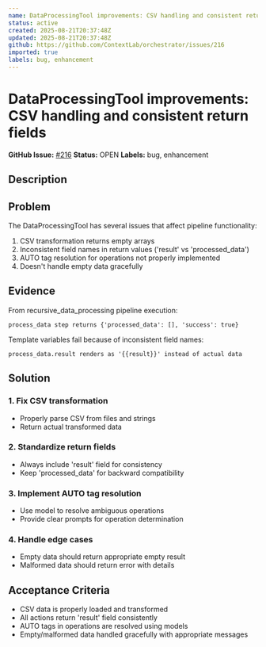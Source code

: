 ```yaml
---
name: DataProcessingTool improvements: CSV handling and consistent return fields
status: active
created: 2025-08-21T20:37:48Z
updated: 2025-08-21T20:37:48Z
github: https://github.com/ContextLab/orchestrator/issues/216
imported: true
labels: bug, enhancement
---
```


# DataProcessingTool improvements: CSV handling and consistent return fields

**GitHub Issue:** [#216](https://github.com/ContextLab/orchestrator/issues/216)
**Status:** OPEN
**Labels:** bug, enhancement

## Description

## Problem
The DataProcessingTool has several issues that affect pipeline functionality:

1. CSV transformation returns empty arrays
2. Inconsistent field names in return values ('result' vs 'processed_data')
3. AUTO tag resolution for operations not properly implemented
4. Doesn't handle empty data gracefully

## Evidence
From recursive_data_processing pipeline execution:
```
process_data step returns {'processed_data': [], 'success': true}
```

Template variables fail because of inconsistent field names:
```
process_data.result renders as '{{result}}' instead of actual data
```

## Solution

### 1. Fix CSV transformation
- Properly parse CSV from files and strings
- Return actual transformed data

### 2. Standardize return fields
- Always include 'result' field for consistency
- Keep 'processed_data' for backward compatibility

### 3. Implement AUTO tag resolution
- Use model to resolve ambiguous operations
- Provide clear prompts for operation determination

### 4. Handle edge cases
- Empty data should return appropriate empty result
- Malformed data should return error with details

## Acceptance Criteria
- CSV data is properly loaded and transformed
- All actions return 'result' field consistently
- AUTO tags in operations are resolved using models
- Empty/malformed data handled gracefully with appropriate messages